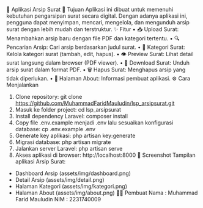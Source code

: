 📂 Aplikasi Arsip Surat
🎯 Tujuan
Aplikasi ini dibuat untuk memenuhi kebutuhan pengarsipan surat secara digital. Dengan adanya aplikasi ini, pengguna dapat menyimpan, mencari, mengelola, dan mengunduh arsip surat dengan lebih mudah dan terstruktur.
✨ Fitur
•	📥 Upload Surat: Menambahkan arsip baru dengan file PDF dan kategori tertentu.
•	🔍 Pencarian Arsip: Cari arsip berdasarkan judul surat.
•	📑 Kategori Surat: Kelola kategori surat (tambah, edit, hapus).
•	👁️ Preview Surat: Lihat detail surat langsung dalam browser (PDF viewer).
•	📂 Download Surat: Unduh arsip surat dalam format PDF.
•	🗑️ Hapus Surat: Menghapus arsip yang tidak diperlukan.
•	👤 Halaman About: Informasi pembuat aplikasi.
⚙️ Cara Menjalankan
1.	Clone repository:
   git clone https://github.com/MuhammadFaridMauludin/lsp_arsipsurat.git
2.	Masuk ke folder project:
   cd lsp_arsipsurat
3.	Install dependency Laravel:
   composer install
4.	Copy file .env.example menjadi .env lalu sesuaikan konfigurasi database:
   cp .env.example .env
5.	Generate key aplikasi:
   php artisan key:generate
6.	Migrasi database:
   php artisan migrate
7.	Jalankan server Laravel:
   php artisan serve
8.	Akses aplikasi di browser: http://localhost:8000
📸 Screenshot
Tampilan aplikasi Arsip Surat:
- Dashboard Arsip (assets/img/dashboard.png)
- Detail Arsip (assets/img/detail.png)
- Halaman Kategori (assets/img/kategori.png)
- Halaman About (assets/img/about.png)
👨‍💻 Pembuat
Nama : Muhammad Farid Mauludin
NIM  : 2231740009
